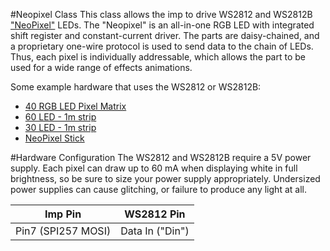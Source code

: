 #Neopixel Class
This class allows the imp to drive WS2812 and WS2812B ["NeoPixel"](http://www.adafruit.com/products/1312) LEDs. The "Neopixel" is an all-in-one RGB LED with integrated shift register and constant-current driver. The parts are daisy-chained, and a proprietary one-wire protocol is used to send data to the chain of LEDs. Thus, each pixel is individually addressable, which allows the part to be used for a wide range of effects animations.

Some example hardware that uses the WS2812 or WS2812B:

* [40 RGB LED Pixel Matrix](http://www.adafruit.com/products/1430)
* [60 LED - 1m strip](http://www.adafruit.com/products/1138)
* [30 LED - 1m strip](http://www.adafruit.com/products/1376)
* [NeoPixel Stick](http://www.adafruit.com/products/1426)

#Hardware Configuration
The WS2812 and WS2812B require a 5V power supply. Each pixel can draw up to 60 mA when displaying white in full brightness, so be sure to size your power supply appropriately. Undersized power supplies can cause glitching, or failure to produce any light at all.

| Imp Pin            | WS2812 Pin      |
|--------------------|-----------------|
| Pin7 (SPI257 MOSI) | Data In ("Din") |

